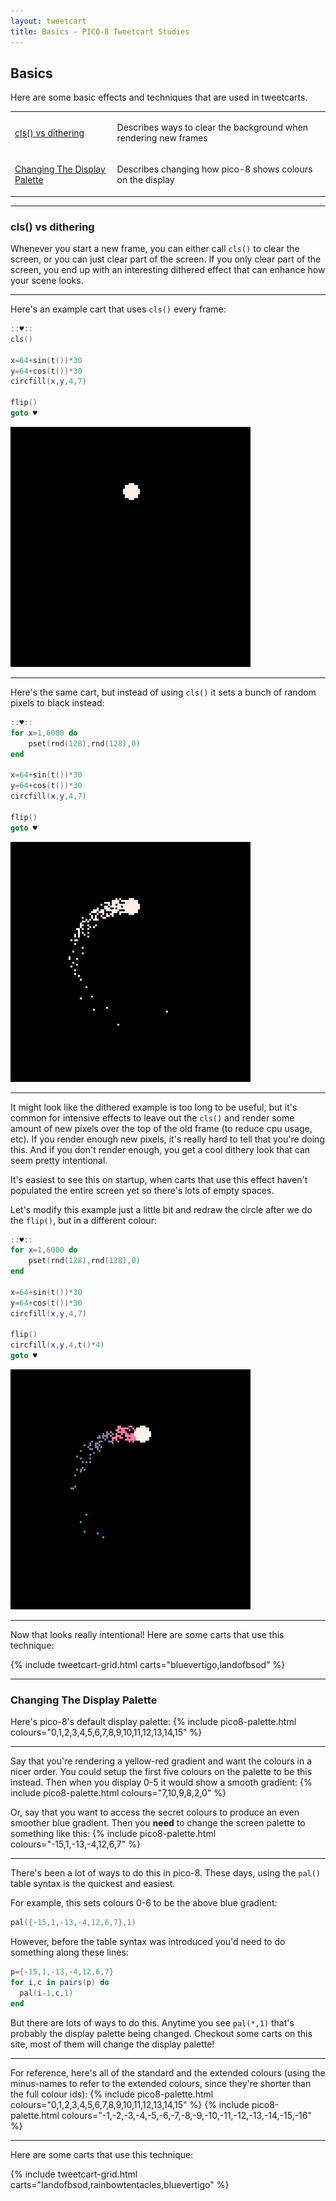 ```yaml
---
layout: tweetcart
title: Basics - PICO-8 Tweetcart Studies
---
```


## Basics
Here are some basic effects and techniques that are used in tweetcarts.

<table class="sections">
  <colgroup>
    <col class="name">
    <col class="description">
  </colgroup>
  <tbody>
    <tr class="h1">
      <td>
        <a href="#cls-vs-dithering">cls() vs dithering</a>
      </td>
      <td>
        <p>
          Describes ways to clear the background when rendering new frames
        </p>
      </td>
    </tr>
    <tr class="h1">
      <td>
        <a href="#changing-the-display-palette">Changing The Display Palette</a>
      </td>
      <td>
        <p>
          Describes changing how pico-8 shows colours on the display
        </p>
      </td>
    </tr>
  </tbody>
</table>


-----


### cls() vs dithering
Whenever you start a new frame, you can either call `cls()` to clear the screen, or you can just clear part of the screen. If you only clear part of the screen, you end up with an interesting dithered effect that can enhance how your scene looks.

<hr class="smol">

Here's an example cart that uses `cls()` every frame:

```lua
::♥::
cls()

x=64+sin(t())*30
y=64+cos(t())*30
circfill(x,y,4,7)

flip()
goto ♥
```
<img class="screenie" src="/img/tweetcarts/basics-clsdither-1.gif">

<hr class="smol">

Here's the same cart, but instead of using `cls()` it sets a bunch of random pixels to black instead:

```lua
::♥::
for x=1,6000 do
	pset(rnd(128),rnd(128),0)
end

x=64+sin(t())*30
y=64+cos(t())*30
circfill(x,y,4,7)

flip()
goto ♥
```
<img class="screenie" src="/img/tweetcarts/basics-clsdither-2.gif">

<hr class="smol">

It might look like the dithered example is too long to be useful, but it's common for intensive effects to leave out the `cls()` and render some amount of new pixels over the top of the old frame (to reduce cpu usage, etc). If you render enough new pixels, it's really hard to tell that you're doing this. And if you don't render enough, you get a cool dithery look that can seem pretty intentional.

It's easiest to see this on startup, when carts that use this effect haven't populated the entire screen yet so there's lots of empty spaces.

Let's modify this example just a little bit and redraw the circle after we do the `flip()`, but in a different colour:

```lua
::♥::
for x=1,6000 do
	pset(rnd(128),rnd(128),0)
end

x=64+sin(t())*30
y=64+cos(t())*30
circfill(x,y,4,7)

flip()
circfill(x,y,4,t()*4)
goto ♥
```
<img class="screenie" src="/img/tweetcarts/basics-clsdither-3.gif">

<hr class="smol">

Now that looks really intentional! Here are some carts that use this technique:

{% include tweetcart-grid.html carts="bluevertigo,landofbsod" %}


-----


### Changing The Display Palette
Here's pico-8's default display palette:
{% include pico8-palette.html colours="0,1,2,3,4,5,6,7,8,9,10,11,12,13,14,15" %}

<hr class="smol">

Say that you're rendering a yellow-red gradient and want the colours in a nicer order. You could setup the first five colours on the palette to be this instead. Then when you display 0-5 it would show a smooth gradient:
{% include pico8-palette.html colours="7,10,9,8,2,0" %}

Or, say that you want to access the secret colours to produce an even smoother blue gradient. Then you **need** to change the screen palette to something like this:
{% include pico8-palette.html colours="-15,1,-13,-4,12,6,7" %}

<hr class="smol">

There's been a lot of ways to do this in pico-8. These days, using the `pal()` table syntax is the quickest and easiest.

For example, this sets colours 0-6 to be the above blue gradient:

```lua
pal({-15,1,-13,-4,12,6,7},1)
```

However, before the table syntax was introduced you'd need to do something along these lines:

```lua
p={-15,1,-13,-4,12,6,7}
for i,c in pairs(p) do
  pal(i-1,c,1)
end
```

But there are lots of ways to do this. Anytime you see `pal(*,1)` that's probably the display palette being changed. Checkout some carts on this site, most of them will change the display palette!

<hr class="smol">

For reference, here's all of the standard and the extended colours (using the minus-names to refer to the extended colours, since they're shorter than the full colour ids):
{% include pico8-palette.html colours="0,1,2,3,4,5,6,7,8,9,10,11,12,13,14,15" %}
{% include pico8-palette.html colours="-1,-2,-3,-4,-5,-6,-7,-8,-9,-10,-11,-12,-13,-14,-15,-16" %}

<hr class="smol">

 Here are some carts that use this technique:

{% include tweetcart-grid.html carts="landofbsod,rainbowtentacles,bluevertigo" %}
